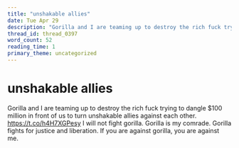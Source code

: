 ```yaml
---
title: "unshakable allies"
date: Tue Apr 29
description: "Gorilla and I are teaming up to destroy the rich fuck trying to dangle $100 million in front of us to turn unshakable allies against each other."
thread_id: thread_0397
word_count: 52
reading_time: 1
primary_theme: uncategorized
---
```


# unshakable allies

Gorilla and I are teaming up to destroy the rich fuck trying to dangle $100 million in front of us to turn unshakable allies against each other. https://t.co/h4H7XGPesy I will not fight gorilla. Gorilla is my comrade. Gorilla fights for justice and liberation. If you are against gorilla, you are against me.